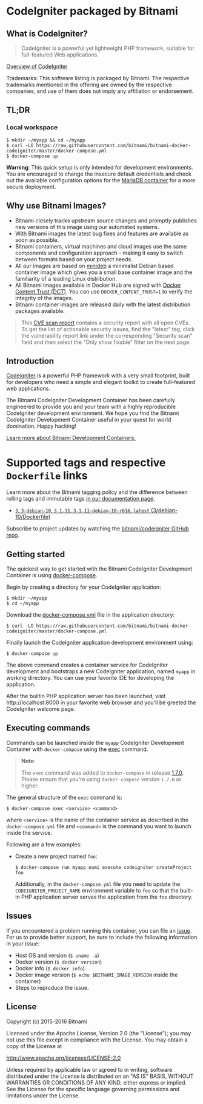 # CodeIgniter packaged by Bitnami

## What is CodeIgniter?

> CodeIgniter is a powerful yet lightweight PHP framework, suitable for full-featured Web applications.

[Overview of CodeIgniter](https://codeigniter.com/)

Trademarks: This software listing is packaged by Bitnami. The respective trademarks mentioned in the offering are owned by the respective companies, and use of them does not imply any affiliation or endorsement.

## TL;DR

### Local workspace

```console
$ mkdir ~/myapp && cd ~/myapp
$ curl -LO https://raw.githubusercontent.com/bitnami/bitnami-docker-codeigniter/master/docker-compose.yml
$ docker-compose up
```

**Warning**: This quick setup is only intended for development environments. You are encouraged to change the insecure default credentials and check out the available configuration options for the [MariaDB container](https://github.com/bitnami/bitnami-docker-mariadb#readme) for a more secure deployment.

## Why use Bitnami Images?

* Bitnami closely tracks upstream source changes and promptly publishes new versions of this image using our automated systems.
* With Bitnami images the latest bug fixes and features are available as soon as possible.
* Bitnami containers, virtual machines and cloud images use the same components and configuration approach - making it easy to switch between formats based on your project needs.
* All our images are based on [minideb](https://github.com/bitnami/minideb) a minimalist Debian based container image which gives you a small base container image and the familiarity of a leading Linux distribution.
* All Bitnami images available in Docker Hub are signed with [Docker Content Trust (DCT)](https://docs.docker.com/engine/security/trust/content_trust/). You can use `DOCKER_CONTENT_TRUST=1` to verify the integrity of the images.
* Bitnami container images are released daily with the latest distribution packages available.


> This [CVE scan report](https://quay.io/repository/bitnami/codeigniter?tab=tags) contains a security report with all open CVEs. To get the list of actionable security issues, find the "latest" tag, click the vulnerability report link under the corresponding "Security scan" field and then select the "Only show fixable" filter on the next page.

## Introduction

[Codeigniter](https://www.codeigniter.com/) is a powerful PHP framework with a very small footprint, built for developers who need a simple and elegant toolkit to create full-featured web applications.

The Bitnami CodeIgniter Development Container has been carefully engineered to provide you and your team with a highly reproducible CodeIgniter development environment. We hope you find the Bitnami CodeIgniter Development Container useful in your quest for world domination. Happy hacking!

[Learn more about Bitnami Development Containers.](https://docs.bitnami.com/containers/how-to/use-bitnami-development-containers/)

# Supported tags and respective `Dockerfile` links

Learn more about the Bitnami tagging policy and the difference between rolling tags and immutable tags [in our documentation page](https://docs.bitnami.com/tutorials/understand-rolling-tags-containers/).


* [`3`, `3-debian-10`, `3.1.11`, `3.1.11-debian-10-r616`, `latest` (3/debian-10/Dockerfile)](https://github.com/bitnami/bitnami-docker-codeigniter/blob/3.1.11-debian-10-r616/3/debian-10/Dockerfile)

Subscribe to project updates by watching the [bitnami/codeigniter GitHub repo](https://github.com/bitnami/bitnami-docker-codeigniter).


## Getting started

The quickest way to get started with the Bitnami CodeIgniter Development Container is using [docker-compose](https://docs.docker.com/compose/).

Begin by creating a directory for your CodeIgniter application:

```console
$ mkdir ~/myapp
$ cd ~/myapp
```

Download the [docker-compose.yml](https://raw.githubusercontent.com/bitnami/bitnami-docker-codeigniter/master/docker-compose.yml) file in the application directory:

```console
$ curl -LO https://raw.githubusercontent.com/bitnami/bitnami-docker-codeigniter/master/docker-compose.yml
```

Finally launch the CodeIgniter application development environment using:

```console
$ docker-compose up
```

The above command creates a container service for CodeIgniter development and bootstraps a new CodeIgniter application, named `myapp` in working directory. You can use your favorite IDE for developing the application.

After the builtin PHP application server has been launched, visit http://localhost:8000 in your favorite web browser and you'll be greeted the CodeIgniter welcome page.

## Executing commands

Commands can be launched inside the `myapp` CodeIgniter Development Container with `docker-compose` using the [exec](https://docs.docker.com/compose/reference/exec/) command.

> **Note**:
>
> The `exec` command was added to `docker-compose` in release [1.7.0](https://github.com/docker/compose/blob/master/CHANGELOG.md#170-2016-04-13). Please ensure that you're using `docker-compose` version `1.7.0` or higher.

The general structure of the `exec` command is:

```console
$ docker-compose exec <service> <command>
```

where `<service>` is the name of the container service as described in the `docker-compose.yml` file and `<command>` is the command you want to launch inside the service.

Following are a few examples:

- Create a new project named `foo`:

  ```console
  $ docker-compose run myapp nami execute codeigniter createProject foo
  ```

  Additionally, in the `docker-compose.yml` file you need to update the `CODEIGNITER_PROJECT_NAME` environment variable to `foo` so that the built-in PHP application server serves the application from the `foo` directory.

## Issues

If you encountered a problem running this container, you can file an [issue](https://github.com/bitnami/bitnami-docker-codeigniter/issues/new). For us to provide better support, be sure to include the following information in your issue:

- Host OS and version (`$ uname -a`)
- Docker version (`$ docker version`)
- Docker info (`$ docker info`)
- Docker image version (`$ echo $BITNAMI_IMAGE_VERSION` inside the container)
- Steps to reproduce the issue.

## License

Copyright (c) 2015-2016 Bitnami

Licensed under the Apache License, Version 2.0 (the "License");
you may not use this file except in compliance with the License.
You may obtain a copy of the License at

  <http://www.apache.org/licenses/LICENSE-2.0>

Unless required by applicable law or agreed to in writing, software
distributed under the License is distributed on an "AS IS" BASIS,
WITHOUT WARRANTIES OR CONDITIONS OF ANY KIND, either express or implied.
See the License for the specific language governing permissions and
limitations under the License.
